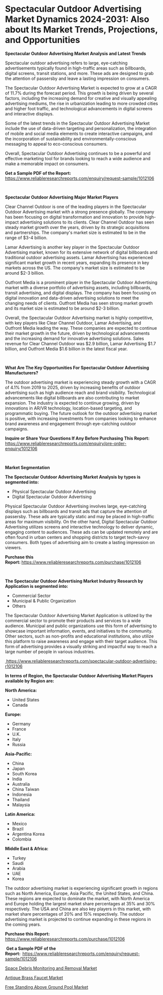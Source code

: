 <p><h1>Spectacular Outdoor Advertising Market Dynamics 2024-2031: Also about Its Market Trends, Projections, and Opportunities</h1></p><p><strong>Spectacular Outdoor Advertising Market Analysis and Latest Trends</strong></p>
<p><p>Spectacular outdoor advertising refers to large, eye-catching advertisements typically found in high-traffic areas such as billboards, digital screens, transit stations, and more. These ads are designed to grab the attention of passersby and leave a lasting impression on consumers.</p><p>The Spectacular Outdoor Advertising Market is expected to grow at a CAGR of 11.7% during the forecast period. This growth is being driven by several factors, including the increasing demand for creative and visually appealing advertising mediums, the rise in urbanization leading to more crowded cities and higher foot traffic, and technological advancements in digital screens and interactive displays.</p><p>Some of the latest trends in the Spectacular Outdoor Advertising Market include the use of data-driven targeting and personalization, the integration of mobile and social media elements to create interactive campaigns, and the incorporation of sustainability and environmentally-conscious messaging to appeal to eco-conscious consumers.</p><p>Overall, Spectacular Outdoor Advertising continues to be a powerful and effective marketing tool for brands looking to reach a wide audience and make a memorable impact on consumers.</p></p>
<p><strong>Get a Sample PDF of the Report:&nbsp;</strong> <a href="https://www.reliableresearchreports.com/enquiry/request-sample/1012106">https://www.reliableresearchreports.com/enquiry/request-sample/1012106</a></p>
<p>&nbsp;</p>
<p><strong>Spectacular Outdoor Advertising Major Market Players</strong></p>
<p><p>Clear Channel Outdoor is one of the leading players in the Spectacular Outdoor Advertising market with a strong presence globally. The company has been focusing on digital transformation and innovation to provide high-impact advertising solutions to its clients. Clear Channel Outdoor has seen steady market growth over the years, driven by its strategic acquisitions and partnerships. The company's market size is estimated to be in the range of $3-4 billion.</p><p>Lamar Advertising is another key player in the Spectacular Outdoor Advertising market, known for its extensive network of digital billboards and traditional outdoor advertising assets. Lamar Advertising has experienced significant market growth in recent years, expanding its presence in key markets across the US. The company's market size is estimated to be around $2-3 billion. </p><p>Outfront Media is a prominent player in the Spectacular Outdoor Advertising market with a diverse portfolio of advertising assets, including billboards, transit advertising, and digital displays. The company has been focusing on digital innovation and data-driven advertising solutions to meet the changing needs of clients. Outfront Media has seen strong market growth and its market size is estimated to be around $2-3 billion.</p><p>Overall, the Spectacular Outdoor Advertising market is highly competitive, with key players like Clear Channel Outdoor, Lamar Advertising, and Outfront Media leading the way. These companies are expected to continue their market growth in the future, driven by technological advancements and the increasing demand for innovative advertising solutions. Sales revenue for Clear Channel Outdoor was $2.9 billion, Lamar Advertising $1.7 billion, and Outfront Media $1.6 billion in the latest fiscal year.</p></p>
<p>&nbsp;</p>
<p><strong>What Are The Key Opportunities For Spectacular Outdoor Advertising Manufacturers?</strong></p>
<p><p>The outdoor advertising market is experiencing steady growth with a CAGR of 4.1% from 2019 to 2025, driven by increasing benefits of outdoor advertising such as high audience reach and brand visibility. Technological advancements like digital billboards are also contributing to market expansion. The industry is expected to continue growing, driven by innovations in AR/VR technology, location-based targeting, and programmatic buying. The future outlook for the outdoor advertising market is positive, with increasing investments from companies looking to enhance brand awareness and engagement through eye-catching outdoor campaigns.</p></p>
<p><strong>Inquire or Share Your Questions If Any Before Purchasing This Report:</strong> <a href="https://www.reliableresearchreports.com/enquiry/pre-order-enquiry/1012106">https://www.reliableresearchreports.com/enquiry/pre-order-enquiry/1012106</a></p>
<p>&nbsp;</p>
<p><strong>Market Segmentation</strong></p>
<p><strong>The Spectacular Outdoor Advertising Market Analysis by types is segmented into:</strong></p>
<p><ul><li>Physical Spectacular Outdoor Advertising</li><li>Digital Spectacular Outdoor Advertising</li></ul></p>
<p><p>Physical Spectacular Outdoor Advertising involves large, eye-catching displays such as billboards and transit ads that capture the attention of passersby. These ads are typically static and may be placed in high-traffic areas for maximum visibility. On the other hand, Digital Spectacular Outdoor Advertising utilizes screens and interactive technology to deliver dynamic, engaging content to audiences. These ads can be updated remotely and are often found in urban centers and shopping districts to target tech-savvy consumers. Both types of advertising aim to create a lasting impression on viewers.</p></p>
<p><strong>Purchase this Report:&nbsp;</strong><a href="https://www.reliableresearchreports.com/purchase/1012106">https://www.reliableresearchreports.com/purchase/1012106</a></p>
<p>&nbsp;</p>
<p><strong>The Spectacular Outdoor Advertising Market Industry Research by Application is segmented into:</strong></p>
<p><ul><li>Commercial Sector</li><li>Municipal & Public Organization</li><li>Others</li></ul></p>
<p><p>The Spectacular Outdoor Advertising Market Application is utilized by the commercial sector to promote their products and services to a wide audience. Municipal and public organizations use this form of advertising to showcase important information, events, and initiatives to the community. Other sectors, such as non-profits and educational institutions, also utilize this platform to raise awareness and engage with their target audience. This form of advertising provides a visually striking and impactful way to reach a large number of people in various industries.</p></p>
<p><a href="https://www.reliableresearchreports.com/spectacular-outdoor-advertising-r1012106">&nbsp;https://www.reliableresearchreports.com/spectacular-outdoor-advertising-r1012106</a></p>
<p><strong>In terms of Region, the Spectacular Outdoor Advertising Market Players available by Region are:</strong></p>
<p>
    <p> <strong> North America: </strong>
        <ul>
            <li>United States</li>
            <li>Canada</li>
        </ul>
        </p> 
    <p> <strong> Europe: </strong>
        <ul>
            <li>Germany</li>
            <li>France</li>
            <li>U.K.</li>
            <li>Italy</li>
            <li>Russia</li>
        </ul>
        </p> 
    <p> <strong> Asia-Pacific: </strong>
        <ul>
            <li>China</li>
            <li>Japan</li>
            <li>South Korea</li>
            <li>India</li>
            <li>Australia</li>
            <li>China Taiwan</li>
            <li>Indonesia</li>
            <li>Thailand</li>
            <li>Malaysia</li>
        </ul>
        </p> 
    <p> <strong> Latin America: </strong>
        <ul>
            <li>Mexico</li>
            <li>Brazil</li>
            <li>Argentina Korea</li>
            <li>Colombia</li>
        </ul>
        </p> 
    <p> <strong> Middle East & Africa: </strong>
        <ul>
            <li>Turkey</li>
            <li>Saudi</li>
            <li>Arabia</li>
            <li>UAE</li>
            <li>Korea</li>
        </ul>
    </p>
    </p>
<p><p>The outdoor advertising market is experiencing significant growth in regions such as North America, Europe, Asia Pacific, the United States, and China. These regions are expected to dominate the market, with North America and Europe holding the largest market share percentages at 35% and 30% respectively. The USA and China are also key players in this market, with market share percentages of 20% and 15% respectively. The outdoor advertising market is projected to continue expanding in these regions in the coming years.</p></p>
<p><strong>Purchase this Report: </strong><a href="https://www.reliableresearchreports.com/purchase/1012106">https://www.reliableresearchreports.com/purchase/1012106</a></p>
<p>&nbsp;<strong>Get a Sample PDF of the Report:&nbsp;&nbsp;</strong><a href="https://www.reliableresearchreports.com/enquiry/request-sample/1012106">https://www.reliableresearchreports.com/enquiry/request-sample/1012106</a></p>
<p><strong></strong></p>
<p><p><a href="https://github.com/gracielawharr/Market-Research-Report-List-1/blob/main/space-debris-monitoring-and-removal-market.md">Space Debris Monitoring and Removal Market</a></p><p><a href="https://www.linkedin.com/pulse/antique-brass-faucet-market-insight-trends-growth-forecasted-txs4f">Antique Brass Faucet Market</a></p><p><a href="https://www.linkedin.com/pulse/free-standing-above-ground-pool-market-key-successful-business-hxj3f">Free Standing Above Ground Pool Market</a></p></p>